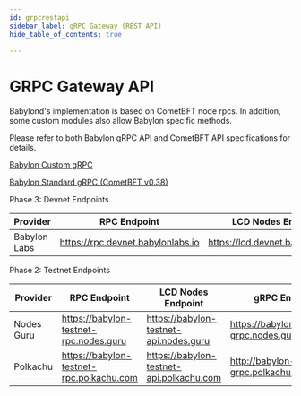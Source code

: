 ```yaml
---
id: grpcrestapi
sidebar_label: gRPC Gateway (REST API)
hide_table_of_contents: true

---
```


# GRPC Gateway API 

Babylond's implementation is based on CometBFT node rpcs. In addition, some custom modules also allow Babylon specific methods. 

Please refer to both Babylon gRPC API and CometBFT API specifications for details. 

[Babylon Custom gRPC](https://app.swaggerhub.com/apis-docs/jvssptyltd/babylon_g_rpc_gateway_docs/1.0.0)

[Babylon Standard gRPC (CometBFT v0.38)](https://app.swaggerhub.com/apis-docs/jvssptyltd/comet-bft_rpc/v0.38.x)


Phase 3: Devnet Endpoints

| Provider      | RPC Endpoint                          | LCD Nodes Endpoint                     | gRPC Endpoint                          |
|---------------|---------------------------------------|---------------------------------------|----------------------------------------|
| Babylon Labs  | https://rpc.devnet.babylonlabs.io    | https://lcd.devnet.babylonlabs.io    | https://grpc.devnet.babylonlabs.io    |

Phase 2: Testnet Endpoints

| Provider      | RPC Endpoint                          | LCD Nodes Endpoint                     | gRPC Endpoint                          |
|---------------|---------------------------------------|---------------------------------------|----------------------------------------|
| Nodes Guru    | https://babylon-testnet-rpc.nodes.guru | https://babylon-testnet-api.nodes.guru | https://babylon-testnet-grpc.nodes.guru |
| Polkachu      | https://babylon-testnet-rpc.polkachu.com | https://babylon-testnet-api.polkachu.com | http://babylon-testnet-grpc.polkachu.com:20690 |